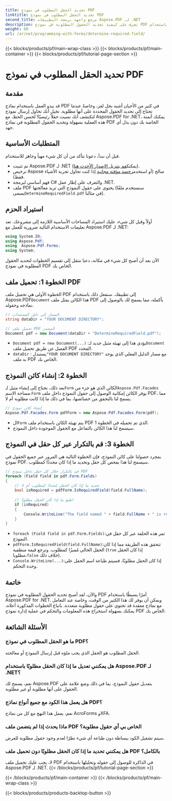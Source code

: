 ```yaml
---
title: تحديد الحقل المطلوب في نموذج PDF
linktitle: تحديد الحقل المطلوب في نموذج PDF
second_title: مرجع واجهة برمجة التطبيقات Aspose.PDF لـ .NET
description: تعرف على كيفية تحديد الحقول المطلوبة في نموذج PDF باستخدام Aspose.PDF for .NET. يعمل دليلنا خطوة بخطوة على تبسيط إدارة النماذج وتعزيز سير عمل أتمتة PDF.
weight: 60
url: /ar/net/programming-with-forms/determine-required-field/
---
```


{{< blocks/products/pf/main-wrap-class >}}
{{< blocks/products/pf/main-container >}}
{{< blocks/products/pf/tutorial-page-section >}}

# تحديد الحقل المطلوب في نموذج PDF

## مقدمة

قد يبدو العمل باستخدام نماذج PDF في كثير من الأحيان أشبه بحل لغز، وخاصةً عندما تحتاج إلى تحديد الحقول المحددة على أنها مطلوبة. تخيل أنك تحاول إرسال نموذج لتكتشف أنك نسيت حقلاً رئيسيًا! لحسن الحظ، مع Aspose.PDF for .NET، يمكنك أتمتة هذه العملية بسهولة وتحديد الحقول المطلوبة في نماذج PDF الخاصة بك دون بذل أي جهد. 

## المتطلبات الأساسية

قبل أن نبدأ، دعونا نتأكد من أن كل شيء مهيأ وجاهز للاستخدام.

-  تم تثبيت Aspose.PDF لـ .NET (يمكنك[قم بتنزيل الإصدار الأحدث هنا](https://releases.aspose.com/pdf/net/)).
-  ترخيص Aspose صالح (أو استخدم[رخصة مؤقتة مجانية](https://purchase.aspose.com/temporary-license/) إذا كنت تحاول تجربة الأشياء فقط).
- فهم أساسي لبرمجة C# والتعرف على إطار عمل .NET.
-  ملف PDF يحتوي على حقول النموذج التي تريد معالجتها (سنستخدم ملفًا يسمى`DetermineRequiredField.pdf` في مثالنا).

## استيراد الحزم

أولاً وقبل كل شيء، عليك استيراد المساحات الأساسية اللازمة إلى مشروعك. تعد تعليمات الاستخدام التالية ضرورية للعمل مع Aspose.PDF لـ .NET:

```csharp
using System.IO;
using Aspose.Pdf;
using  Aspose.Pdf.Forms;
using System;
```

الآن بعد أن أصبح كل شيء في مكانه، دعنا ننتقل إلى تقسيم الخطوات لتحديد الحقول المطلوبة في نموذج PDF الخاص بك.

## الخطوة 1: تحميل ملف PDF

 الخطوة الأولى هي تحميل ملف PDF إلى تطبيقك. سنفعل ذلك باستخدام Aspose.PDF`Document` هذا الكائن يمثل ملف PDF بأكمله، مما يسمح لك بالوصول إلى نماذجه وحقوله.

```csharp
// المسار إلى دليل المستندات.
string dataDir = "YOUR DOCUMENT DIRECTORY";

// تحميل ملف PDF المصدر
Document pdf = new Document(dataDir + "DetermineRequiredField.pdf");
```

- `Document pdf = new Document(...)` :يؤدي هذا إلى تهيئة مثيل جديد لـ`Document` الفصل عن طريق تحميل ملف PDF المحدد.
- `dataDir` : يستبدل`"YOUR DOCUMENT DIRECTORY"` مع مسار الدليل الفعلي الذي يوجد به ملف PDF الخاص بك.

## الخطوة 2: إنشاء كائن النموذج

 بعد ذلك، نحتاج إلى إنشاء مثيل لـ`Form` الكائن الذي هو جزء من`Aspose.Pdf.Facades` مساحة الاسم.`Form` يوفر الكائن إمكانية الوصول إلى حقول النموذج داخل ملف PDF، مما يسمح لنا بالتحقق من خصائصها، بما في ذلك ما إذا كانت مطلوبة أم لا.

```csharp
// إنشاء كائن نموذج
Aspose.Pdf.Facades.Form pdfForm = new Aspose.Pdf.Facades.Form(pdf);
```

-  ال`Form` يتم تهيئة الكائن باستخدام ملف PDF الذي تم تحميله في الخطوة 1.
- سيسمح لنا هذا الكائن بالتفاعل مع الحقول الموجودة داخل النموذج.

## الخطوة 3: قم بالتكرار عبر كل حقل في النموذج

بمجرد حصولنا على كائن النموذج، فإن الخطوة التالية هي المرور عبر جميع الحقول في نموذج PDF. سيسمح لنا هذا بفحص كل حقل وتحديد ما إذا كان محددًا كمطلوب.

```csharp
// قم بالتكرار خلال كل حقل داخل نموذج PDF
foreach (Field field in pdf.Form.Fields)
{
    // تحديد ما إذا كان الحقل مُحددًا كمطلوب أم لا
    bool isRequired = pdfForm.IsRequiredField(field.FullName);
    
    // اطبع ما إذا كان الحقل مطلوبًا
    if (isRequired)
    {
        Console.WriteLine("The field named " + field.FullName + " is required");
    }
}
```

- `foreach (Field field in pdf.Form.Fields)`:تمر هذه الحلقة عبر كل حقل في النموذج.
- `pdfForm.IsRequiredField(field.FullName)`:تتحقق هذه الطريقة مما إذا كان الحقل الحالي مُميزًا كمطلوب. وترجع قيمة منطقية (`true` إذا كان الحقل مطلوبا،`false` خلاف ذلك).
- `Console.WriteLine(...)`:إذا كان الحقل مطلوبًا، فسيتم طباعة اسم الحقل على وحدة التحكم.

## خاتمة

والآن، لقد أصبح تحديد الحقول المطلوبة في نموذج PDF أمرًا بسيطًا باستخدام Aspose.PDF for .NET. ويمكن أن يوفر لك هذا الكثير من الوقت، وخاصة عند التعامل مع نماذج معقدة قد تحتوي على حقول مطلوبة متعددة. باتباع الخطوات المذكورة أعلاه، يمكنك بسهولة استخراج هذه المعلومات والتحكم في عملية إدارة نموذج PDF الخاص بك.

## الأسئلة الشائعة

### ما هو الحقل المطلوب في نموذج PDF؟
الحقل المطلوب هو الحقل الذي يجب ملؤه قبل إرسال النموذج أو معالجته.

### هل يمكنني تعديل ما إذا كان الحقل مطلوبًا باستخدام Aspose.PDF لـ .NET؟
نعم، يسمح لك Aspose.PDF بتعديل حقول النموذج، بما في ذلك وضع علامة على الحقول على أنها مطلوبة أو غير مطلوبة.

### هل يعمل هذا الكود مع جميع أنواع نماذج PDF؟
نعم، يعمل هذا النهج مع كل من نماذج AcroForms وXFA.

### ماذا يحدث إذا لم يتضمن ملف PDF الخاص بي أي حقول مطلوبة؟
سيتم تشغيل الكود ببساطة دون طباعة أي شيء نظرًا لعدم وجود حقول مطلوبة للعرض.

### هل يمكنني تحديد ما إذا كان الحقل مطلوبًا دون تحميل ملف PDF بالكامل؟
لا، يجب عليك تحميل ملف PDF في الذاكرة للوصول إلى حقوله وتحليلها باستخدام Aspose.PDF لـ .NET.
{{< /blocks/products/pf/tutorial-page-section >}}

{{< /blocks/products/pf/main-container >}}
{{< /blocks/products/pf/main-wrap-class >}}

{{< blocks/products/products-backtop-button >}}
